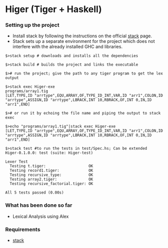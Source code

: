 # Higer (Tiger + Haskell)



### Setting up the project
* Install stack by following the instructions on the official [stack](https://docs.haskellstack.org/en/stable/README/) page. 
* Stack sets up a separate environment for the project which does not interfere with  the already installed GHC and libraries.
```
$>stack setup # downloads and installs all the dependencies

$>stack build # builds the project and links the executable

$># run the project; give the path to any tiger program to get the lex output

$>stack exec Higer-exe
programs/array1.tig
[LET,TYPE,ID "arrtype",EQU,ARRAY,OF,TYPE_ID_INT,VAR,ID "arr1",COLON,ID "arrtype",ASSIGN,ID "arrtype",LBRACK,INT 10,RBRACK,OF,INT 0,IN,ID "arr1",END]

$># or run it by echoing the file name and piping the output to stack exec

$>echo "programs/array1.tig"|stack exec Higer-exe
[LET,TYPE,ID "arrtype",EQU,ARRAY,OF,TYPE_ID_INT,VAR,ID "arr1",COLON,ID "arrtype",ASSIGN,ID "arrtype",LBRACK,INT 10,RBRACK,OF,INT 0,IN,ID "arr1",END]

$>stack test #to run the tests in test/Spec.hs; Can be extended
Higer-0.1.0.0: test (suite: Higer-test)

Lexer Test
  Testing t.tiger:                   OK
  Testing record1.tiger:             OK
  Testing recursive_type:            OK
  Testing array2.tiger:              OK
  Testing recursive_factorial.tiger: OK

All 5 tests passed (0.00s)
```

### What has been done so far
* Lexical Analysis using Alex


### Requirements
* [stack](https://docs.haskellstack.org/en/stable/README/)


